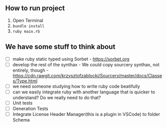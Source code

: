 ## How to run project
1. Open Terminal
2. ``` bundle install ```
3. ``` ruby main.rb ```

## We have some stuff to think about
- [ ] make ruby static typed using Sorbet - https://sorbet.org
- [ ] develop the rest of the synthax - We could copy sourcery synthax, not entirely, though - https://cdn.rawgit.com/krzysztofzablocki/Sourcery/master/docs/Classes/Type.html
- [ ] we need someone studying how to write ruby code beatifully
- [ ] can we easily integrate ruby with another language that is quicker to understand? Do we really need to do that?
- [ ] Unit tests
- [ ] Generation Tests
- [ ] Integrate License Header Manager(this is a plugin in VSCode) to folder Schema
